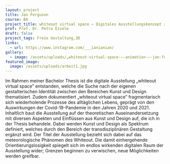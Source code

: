 ```yaml
---
layout: project
title: Jan Ferguson
course: BA
project_title: whiteout virtual space – Digitales Ausstellungskonzept zwischen Kunst
prof: Prof. Dr. Petra Eisele
draft: false
project_tags: Freie Gestaltung,3D
links:
  - url: https://www.instagram.com/___ianianian/
gallery:
  - image: /assets/uploads/„whiteout-virtual-space-–-animation-–-jan-ferguson.mp4
featured_image:
  image: /assets/uploads/arbeit1.jpg
---
```

Im Rahmen meiner Bachelor Thesis ist die digitale Ausstellung „whiteout virtual space” entstanden, welche die Suche nach der eigenen gestalterischen Identität zwischen den Bereichen Kunst und Design thematisiert. Zudem dokumentiert „whiteout virtual space” fragmentarisch sich wiederholende Prozesse des alltäglichen Lebens, geprägt von den Auswirkungen der Covid-19-Pandemie in den Jahren 2020 und 2021. Inhaltlich baut die Ausstellung auf der theoretischen Auseinandersetzung mit diversen Aspekten und Einflüssen aus Kunst und Design auf, die ich in der Thesis behandele. Dabei werden Kunst und Design als Spektrum definiert, welches durch den Bereich der transdisziplinären Gestaltung ergänzt wird. Der Titel der Ausstellung bezieht sich dabei auf das meteorologische Phänomen des Whiteout. Die damit einhergehende Orientierungslosigkeit spiegelt sich im endlos wirkenden digitalen Raum der Ausstellung wider; Grenzen beginnen zu verwischen, neue Möglichkeiten werden greifbar.